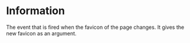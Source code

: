 # Information #

The event that is fired when the favicon of the page changes. It gives the new favicon as an argument.